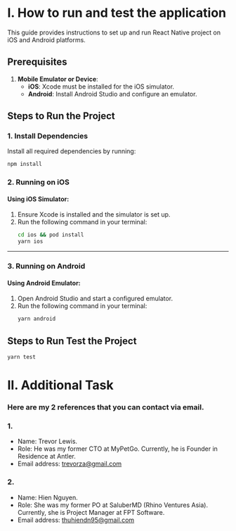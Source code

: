 # I. How to run and test the application
This guide provides instructions to set up and run React Native project on iOS and Android platforms.

## Prerequisites
1. **Mobile Emulator or Device**:
   - **iOS**: Xcode must be installed for the iOS simulator.
   - **Android**: Install Android Studio and configure an emulator.

## Steps to Run the Project

### 1. Install Dependencies
Install all required dependencies by running:
```bash
npm install
```

### 2. Running on iOS

#### Using iOS Simulator:
1. Ensure Xcode is installed and the simulator is set up.
2. Run the following command in your terminal:
   ```bash
   cd ios && pod install
   yarn ios
   ```
---

### 3. Running on Android

#### Using Android Emulator:
1. Open Android Studio and start a configured emulator.
3. Run the following command in your terminal:
   ```bash
   yarn android
   ```

## Steps to Run Test the Project
  ```bash
  yarn test
  ```

# II. Additional Task
### Here are my 2 references that you can contact via email.
### 1.
- Name: Trevor Lewis.
- Role: He was my former CTO at MyPetGo. Currently, he is Founder in Residence at Antler.
- Email address: trevorza@gmail.com

### 2.
- Name: Hien Nguyen.
- Role: She was my former PO at SaluberMD (Rhino Ventures Asia). Currently, she is Project Manager at FPT Software.
- Email address: thuhiendn95@gmail.com
